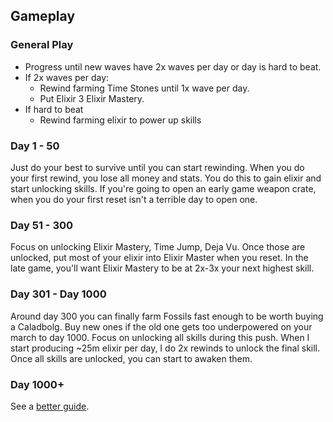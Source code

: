 ## Gameplay

### General Play

- Progress until new waves have 2x waves per day or day is hard to beat.
- If 2x waves per day:
  - Rewind farming Time Stones until 1x wave per day.
  - Put Elixir 3 Elixir Mastery.
- If hard to beat
  - Rewind farming elixir to power up skills

### Day 1 - 50

Just do your best to survive until you can start rewinding. When you do your first rewind, you lose all money and stats. You do this to gain elixir and start unlocking skills. If you're going to open an early game weapon crate, when you do your first reset isn't a terrible day to open one.

### Day 51 - 300

Focus on unlocking Elixir Mastery, Time Jump, Deja Vu. Once those are unlocked, put most of your elixir into Elixir Master when you reset. In the late game, you'll want Elixir Mastery to be at 2x-3x your next highest skill.

### Day 301 - Day 1000

Around day 300 you can finally farm Fossils fast enough to be worth buying a Caladbolg. Buy new ones if the old one gets too underpowered on your march to day 1000. Focus on unlocking all skills during this push. When I start producing ~25m elixir per day, I do 2x rewinds to unlock the final skill. Once all skills are unlocked, you can start to awaken them.

### Day 1000+

See a [better guide](https://docs.google.com/document/d/1ZBD3OQuU0kuBt3L-s7zq__QWxjnge1meVs5B_nke9nM/edit?tab=t.0).
